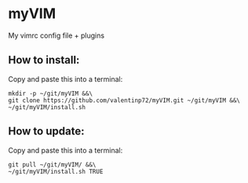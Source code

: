 # myVIM
My vimrc config file + plugins

## How to install:

Copy and paste this into a terminal:

```shell
mkdir -p ~/git/myVIM &&\
git clone https://github.com/valentinp72/myVIM.git ~/git/myVIM &&\
~/git/myVIM/install.sh
```

## How to update:

Copy and paste this into a terminal:

```shell
git pull ~/git/myVIM/ &&\
~/git/myVIM/install.sh TRUE
```
